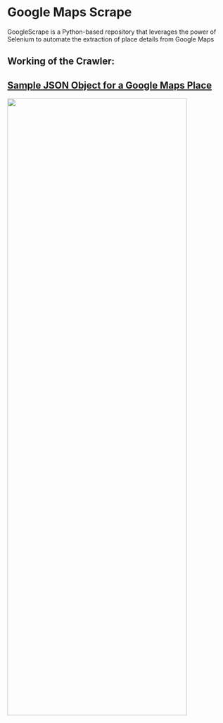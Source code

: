 # Google Maps Scrape
GoogleScrape is a Python-based repository that leverages the power of Selenium to automate the extraction of place details from Google Maps

## Working of the Crawler:
<a href="https://drive.google.com/file/d/1LG3nlDQP0Yp3yT7ICuZcsxQKjlgJWlBz/view](https://eu-central.storage.cloudconvert.com/tasks/52f15b06-2504-4c15-a1f2-2a7149f76ad6/GoogleMapsCrawl.mp4?X-Amz-Algorithm=AWS4-HMAC-SHA256&X-Amz-Content-Sha256=UNSIGNED-PAYLOAD&X-Amz-Credential=cloudconvert-production%2F20231207%2Ffra%2Fs3%2Faws4_request&X-Amz-Date=20231207T113858Z&X-Amz-Expires=86400&X-Amz-Signature=8d8e949e446aba5f67e443e19d3c64bd7fdef557798a52bf3fd4b11f3114950b&X-Amz-SignedHeaders=host&response-content-disposition=inline%3B%20filename%3D%22GoogleMapsCrawl.mp4%22&response-content-type=video%2Fmp4&x-id=GetObject)https://eu-central.storage.cloudconvert.com/tasks/52f15b06-2504-4c15-a1f2-2a7149f76ad6/GoogleMapsCrawl.mp4?X-Amz-Algorithm=AWS4-HMAC-SHA256&X-Amz-Content-Sha256=UNSIGNED-PAYLOAD&X-Amz-Credential=cloudconvert-production%2F20231207%2Ffra%2Fs3%2Faws4_request&X-Amz-Date=20231207T113858Z&X-Amz-Expires=86400&X-Amz-Signature=8d8e949e446aba5f67e443e19d3c64bd7fdef557798a52bf3fd4b11f3114950b&X-Amz-SignedHeaders=host&response-content-disposition=inline%3B%20filename%3D%22GoogleMapsCrawl.mp4%22&response-content-type=video%2Fmp4&x-id=GetObject" />

## Sample JSON Object for a Google Maps Place
<img style="width:90%; height:60%;" src="https://i.ibb.co/L1n9cZC/temp-Google-Serp-v2-json.png" />

